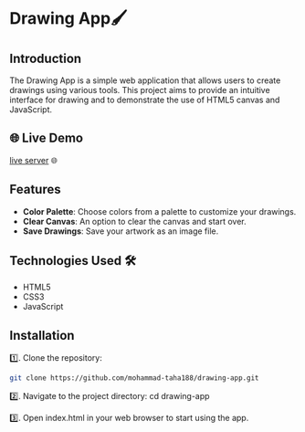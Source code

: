 # Drawing App🖌️

## Introduction

The Drawing App is a simple web application that allows users to create drawings using various tools. This project aims to provide an intuitive interface for drawing and to demonstrate the use of HTML5 canvas and JavaScript.

## 🌐 Live Demo  
[live server](https://mohammad-taha188.github.io/drawing-app/) 🌐

## Features

- **Color Palette**: Choose colors from a palette to customize your drawings.
- **Clear Canvas**: An option to clear the canvas and start over.
- **Save Drawings**: Save your artwork as an image file.

## Technologies Used 🛠

- HTML5
- CSS3
- JavaScript

## Installation

1️⃣. Clone the repository:
   ```bash
   git clone https://github.com/mohammad-taha188/drawing-app.git
```
2️⃣. Navigate to the project directory: cd drawing-app

3️⃣. Open index.html in your web browser to start using the app.
